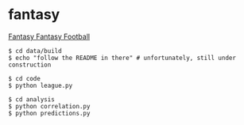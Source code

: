 # fantasy

[Fantasy Fantasy Football](https://willieboag.files.wordpress.com/2017/04/fantasy-fantasy-football.pdf)

    $ cd data/build
    $ echo "follow the README in there" # unfortunately, still under construction

    $ cd code
    $ python league.py

    $ cd analysis
    $ python correlation.py
    $ python predictions.py

